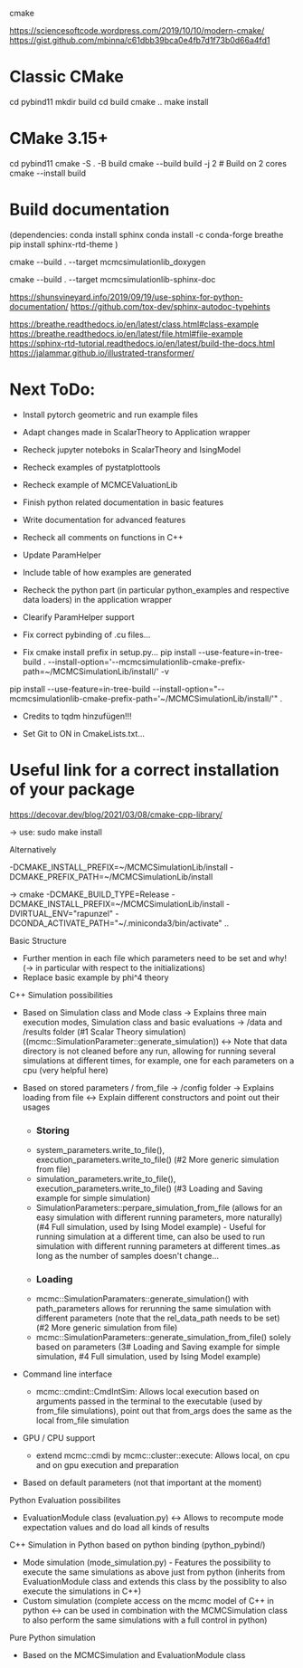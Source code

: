 
cmake

https://sciencesoftcode.wordpress.com/2019/10/10/modern-cmake/
https://gist.github.com/mbinna/c61dbb39bca0e4fb7d1f73b0d66a4fd1

# Classic CMake
cd pybind11
mkdir build
cd build
cmake ..
make install

# CMake 3.15+
cd pybind11
cmake -S . -B build
cmake --build build -j 2  # Build on 2 cores
cmake --install build


# Build documentation

(dependencies: 
conda install sphinx
conda install -c conda-forge breathe
pip install sphinx-rtd-theme
)

cmake --build . --target mcmcsimulationlib_doxygen

cmake --build . --target mcmcsimulationlib-sphinx-doc

https://shunsvineyard.info/2019/09/19/use-sphinx-for-python-documentation/
https://github.com/tox-dev/sphinx-autodoc-typehints

https://breathe.readthedocs.io/en/latest/class.html#class-example
https://breathe.readthedocs.io/en/latest/file.html#file-example
https://sphinx-rtd-tutorial.readthedocs.io/en/latest/build-the-docs.html
https://jalammar.github.io/illustrated-transformer/

# Next ToDo:

- Install pytorch geometric and run example files
- Adapt changes made in ScalarTheory to Application wrapper
- Recheck jupyter noteboks in ScalarTheory and IsingModel

- Recheck examples of pystatplottools
- Recheck example of MCMCEValuationLib

- Finish python related documentation in basic features
- Write documentation for advanced features

- Recheck all comments on functions in C++

- Update ParamHelper

- Include table of how examples are generated
- Recheck the python part (in particular python_examples and respective data loaders) in the application wrapper
- Clearify ParamHelper support
- Fix correct pybinding of .cu files...
- Fix cmake install prefix in setup.py...
pip install --use-feature=in-tree-build . --install-option='--mcmcsimulationlib-cmake-prefix-path=~/MCMCSimulationLib/install/' -v

pip install --use-feature=in-tree-build --install-option="--mcmcsimulationlib-cmake-prefix-path='~/MCMCSimulationLib/install/'" .


- Credits to tqdm hinzufügen!!!

- Set Git to ON in CmakeLists.txt...

# Useful link for a correct installation of your package

https://decovar.dev/blog/2021/03/08/cmake-cpp-library/

-> use: sudo make install

Alternatively

-DCMAKE_INSTALL_PREFIX=~/MCMCSimulationLib/install
-DCMAKE_PREFIX_PATH=~/MCMCSimulationLib/install


-> cmake -DCMAKE_BUILD_TYPE=Release -DCMAKE_INSTALL_PREFIX=~/MCMCSimulationLib/install -DVIRTUAL_ENV="rapunzel" -DCONDA_ACTIVATE_PATH="~/.miniconda3/bin/activate" ..

Basic Structure

- Further mention in each file which parameters need to be set and why! (-> in particular with respect to the initializations)
- Replace basic example by phi^4 theory

C++ Simulation possibilities
- Based on Simulation class and Mode class -> Explains three main execution modes, Simulation class and basic evaluations -> /data and /results folder (#1 Scalar Theory simulation) ((mcmc::SimulationParameter::generate_simulation)) <->
Note that data directory is not cleaned before any run, allowing for running several simulations at different times, for example, one for each parameters on a cpu (very helpful here)
- Based on stored parameters / from_file -> /config folder -> Explains loading from file <-> Explain different constructors and point out their usages
    - ### Storing ###
    - system_parameters.write_to_file(), execution_parameters.write_to_file() (#2 More generic simulation from file)
    - simulation_parameters.write_to_file(), execution_parameters.write_to_file() (#3 Loading and Saving example for simple simulation)
    - SimulationParameters::perpare_simulation_from_file (allows for an easy simulation with different running parameters, more naturally) (#4 Full simulation, used by Ising Model example) - Useful for running simulation at a different time, can also be used to run simulation with different running parameters at different times..as long as the number of samples doesn't change...
    - ### Loading ###
    - mcmc::SimulationParamaters::generate_simulation() with path_parameters allows for rerunning the same simulation with different parameters (note that the rel_data_path needs to be set) (#2 More generic simulation from file)
    - mcmc::SimulationParameters::generate_simulation_from_file() solely based on parameters (3# Loading and Saving example for simple simulation, #4 Full simulation, used by Ising Model example)

- Command line interface
    - mcmc::cmdint::CmdIntSim: Allows local execution based on arguments passed in the terminal to the executable (used by from_file simulations), point out that from_args does the same as the local from_file simulation

- GPU / CPU support
    - extend mcmc::cmdi by mcmc::cluster::execute: Allows local, on cpu and on gpu execution and preparation

- Based on default parameters (not that important at the moment)

Python Evaluation possibilites
- EvaluationModule class (evaluation.py) <-> Allows to recompute mode expectation values and do load all kinds of results

C++ Simulation in Python based on python binding (python_pybind/)
- Mode simulation (mode_simulation.py) - Features the possibility to execute the same simulations as above just from python (inherits from EvaluationModule class and extends this class by the possiblity to also execute the simulations in C++)
- Custom simulation (complete access on the mcmc model of C++ in python <-> can be used in combination with the MCMCSimulation class to also perform the same simulations with a full control in python)

Pure Python simulation
- Based on the MCMCSimulation and EvaluationModule class